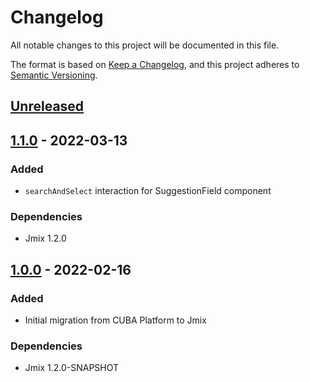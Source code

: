 # Changelog
All notable changes to this project will be documented in this file.

The format is based on [Keep a Changelog](https://keepachangelog.com/en/1.0.0/),
and this project adheres to [Semantic Versioning](https://semver.org/spec/v2.0.0.html).

## [Unreleased]

## [1.1.0] - 2022-03-13

### Added
- `searchAndSelect` interaction for SuggestionField component

### Dependencies
- Jmix 1.2.0


## [1.0.0] - 2022-02-16

### Added
- Initial migration from CUBA Platform to Jmix

### Dependencies
- Jmix 1.2.0-SNAPSHOT


[Unreleased]: https://github.com/mariodavid/jmix-sneferu/compare/1.0.0...HEAD
[1.1.0]:https://github.com/mariodavid/jmix-sneferu/compare/1.0.0...1.1.0
[1.0.0]: https://github.com/mariodavid/jmix-sneferu/releases/tag/1.0.0
